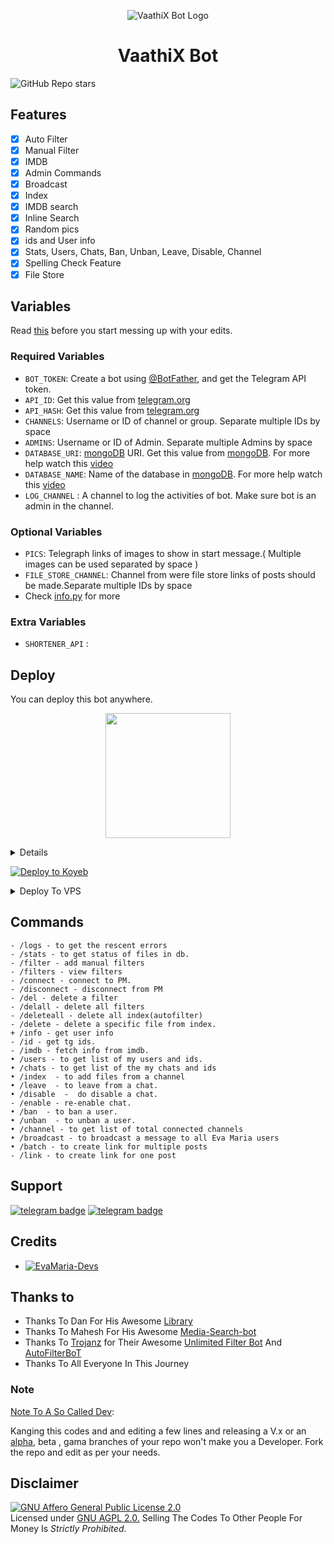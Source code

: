 <p align="center">
  <img src="" alt="VaathiX Bot Logo">
</p>
<h1 align="center">
  <b>VaathiX Bot</b>
</h1>

![GitHub Repo stars](https://img.shields.io/github/stars/nesamanix1/VaathiXbot?color=red&logo=Stars&style=for-the-badge)

## Features

- [x] Auto Filter
- [x] Manual Filter
- [x] IMDB
- [x] Admin Commands
- [x] Broadcast
- [x] Index
- [x] IMDB search
- [x] Inline Search
- [x] Random pics
- [x] ids and User info 
- [x] Stats, Users, Chats, Ban, Unban, Leave, Disable, Channel
- [x] Spelling Check Feature
- [x] File Store
## Variables

Read [this](https://telegram.dog/TeamEvamaria/12) before you start messing up with your edits.

### Required Variables
- `BOT_TOKEN`: Create a bot using [@BotFather](https://telegram.dog/BotFather), and get the Telegram API token.
- `API_ID`: Get this value from [telegram.org](https://my.telegram.org/apps)
- `API_HASH`: Get this value from [telegram.org](https://my.telegram.org/apps)
- `CHANNELS`: Username or ID of channel or group. Separate multiple IDs by space
- `ADMINS`: Username or ID of Admin. Separate multiple Admins by space
- `DATABASE_URI`: [mongoDB](https://www.mongodb.com) URI. Get this value from [mongoDB](https://www.mongodb.com). For more help watch this [video](https://youtu.be/1G1XwEOnxxo)
- `DATABASE_NAME`: Name of the database in [mongoDB](https://www.mongodb.com). For more help watch this [video](https://youtu.be/1G1XwEOnxxo)
- `LOG_CHANNEL` : A channel to log the activities of bot. Make sure bot is an admin in the channel.
### Optional Variables
- `PICS`: Telegraph links of images to show in start message.( Multiple images can be used separated by space )
- `FILE_STORE_CHANNEL`: Channel from were file store links of posts should be made.Separate multiple IDs by space
- Check [info.py](https://github.com/EvamariaTG/evamaria/blob/master/info.py) for more
### Extra Variables
- `SHORTENER_API` : 

## Deploy
You can deploy this bot anywhere.
<p align="center">
  <a href="https://youtube.com/channel/UCf_dVNrilcT0V2R--HbYpMA">
        <img src="https://img.shields.io/badge/𝐒𝐔𝐁𝐒𝐂𝐑𝐈𝐁𝐄-red?logo=youtube" width="200">
  </p>

<details><summary>Deploy To Heroku</summary>
<p>
<br>
<a href="https://telegram.dog/XTZ_HerokuBot?start=RXZhbWFyaWFURy9FdmFNYXJpYSBtYXN0ZXI">
  <img src="https://www.herokucdn.com/deploy/button.svg" alt="Deploy">
</a>
</p>
</details>

[![Deploy to Koyeb](https://www.koyeb.com/static/images/deploy/button.svg)](https://app.koyeb.com/deploy?type=git&repository=github.com/Nesamanix1/VaathiXBOT&branch=master&name=vaathixbot)

<details><summary>Deploy To VPS</summary>
<p>
<pre>
git clone https://github.com/EvamariaTG/evamaria
# Install Packages
pip3 install -U -r requirements.txt
Edit info.py with variables as given below then run bot
python3 bot.py
</pre>
</p>
</details>


## Commands
```
- /logs - to get the rescent errors
- /stats - to get status of files in db.
- /filter - add manual filters
- /filters - view filters
- /connect - connect to PM.
- /disconnect - disconnect from PM
- /del - delete a filter
- /delall - delete all filters
- /deleteall - delete all index(autofilter)
- /delete - delete a specific file from index.
+ /info - get user info
- /id - get tg ids.
- /imdb - fetch info from imdb.
• /users - to get list of my users and ids.
• /chats - to get list of the my chats and ids 
• /index  - to add files from a channel
• /leave  - to leave from a chat.
• /disable  -  do disable a chat.
- /enable - re-enable chat.
• /ban  - to ban a user.
• /unban  - to unban a user.
• /channel - to get list of total connected channels
• /broadcast - to broadcast a message to all Eva Maria users
• /batch - to create link for multiple posts
- /link - to create link for one post
```
## Support
[![telegram badge](https://img.shields.io/badge/Telegram-Group-30302f?style=flat&logo=telegram)](https://telegram.dog/EvaMariaSupport)
[![telegram badge](https://img.shields.io/badge/Telegram-Channel-30302f?style=flat&logo=telegram)](https://telegram.dog/TeamEvamaria)

## Credits 
* [![EvaMaria-Devs](https://img.shields.io/static/v1?label=EvaMaria&message=devs&color=critical)](https://telegram.dog/EvaMariaDevs)


## Thanks to 
 - Thanks To Dan For His Awesome [Library](https://github.com/pyrogram/pyrogram)
 - Thanks To Mahesh For His Awesome [Media-Search-bot](https://github.com/Mahesh0253/Media-Search-bot)
 - Thanks To [Trojanz](https://github.com/trojanzhex) for Their Awesome [Unlimited Filter Bot](https://github.com/TroJanzHEX/Unlimited-Filter-Bot) And [AutoFilterBoT](https://github.com/trojanzhex/auto-filter-bot)
 - Thanks To All Everyone In This Journey

### Note

[Note To A So Called Dev](https://telegram.dog/subin_works/203): 

Kanging this codes and and editing a few lines and releasing a V.x  or an [alpha](https://telegram.dog/subin_works/204), beta , gama branches of your repo won't make you a Developer.
Fork the repo and edit as per your needs.

## Disclaimer
[![GNU Affero General Public License 2.0](https://www.gnu.org/graphics/agplv3-155x51.png)](https://www.gnu.org/licenses/agpl-3.0.en.html#header)    
Licensed under [GNU AGPL 2.0.](https://github.com/EvamariaTG/evamaria/blob/master/LICENSE)
Selling The Codes To Other People For Money Is *Strictly Prohibited*.
